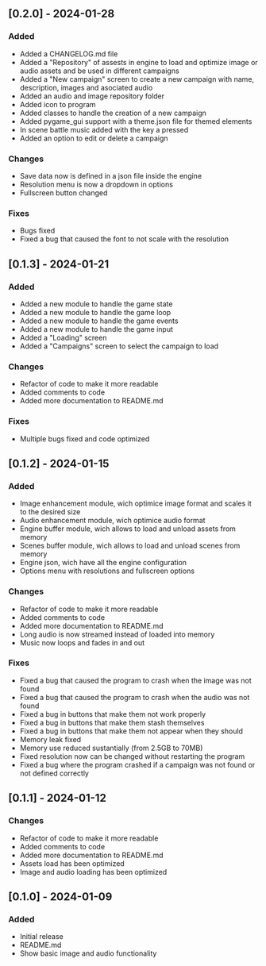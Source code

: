 ## [0.2.0] - 2024-01-28

### Added
- Added a CHANGELOG.md file
- Added a "Repository" of assests in engine to load and optimize image or audio assets and be used in different campaigns
- Added a "New campaign" screen to create a new campaign with name, description, images and asociated audio
- Added an audio and image repository folder
- Added icon to program
- Added classes to handle the creation of a new campaign
- Added pygame_gui support with a theme.json file for themed elements
- In scene battle music added with the key a pressed
- Added an option to edit or delete a campaign

### Changes
- Save data now is defined in a json file inside the engine
- Resolution menu is now a dropdown in options
- Fullscreen button changed

### Fixes
- Bugs fixed
- Fixed a bug that caused the font to not scale with the resolution

## [0.1.3] - 2024-01-21

### Added
- Added a new module to handle the game state
- Added a new module to handle the game loop
- Added a new module to handle the game events
- Added a new module to handle the game input
- Added a "Loading" screen
- Added a "Campaigns" screen to select the campaign to load

### Changes
- Refactor of code to make it more readable
- Added comments to code
- Added more documentation to README.md

### Fixes
- Multiple bugs fixed and code optimized

## [0.1.2] - 2024-01-15

### Added
- Image enhancement module, wich optimice image format and scales it to the desired size
- Audio enhancement module, wich optimice audio format
- Engine buffer module, wich allows to load and unload assets from memory
- Scenes buffer module, wich allows to load and unload scenes from memory
- Engine json, wich have all the engine configuration
- Options menu with resolutions and fullscreen options

### Changes
- Refactor of code to make it more readable
- Added comments to code
- Added more documentation to README.md
- Long audio is now streamed instead of loaded into memory
- Music now loops and fades in and out

### Fixes
- Fixed a bug that caused the program to crash when the image was not found
- Fixed a bug that caused the program to crash when the audio was not found
- Fixed a bug in buttons that make them not work properly
- Fixed a bug in buttons that make them stash themselves
- Fixed a bug in buttons that make them not appear when they should
- Memory leak fixed
- Memory use reduced sustantially (from 2.5GB to 70MB)
- Fixed resolution now can be changed without restarting the program
- Fixed a bug where the program crashed if a campaign was not found or not defined correctly

## [0.1.1] - 2024-01-12

### Changes
- Refactor of code to make it more readable
- Added comments to code
- Added more documentation to README.md
- Assets load has been optimized
- Image and audio loading has been optimized


## [0.1.0] - 2024-01-09

### Added
- Initial release
- README.md
- Show basic image and audio functionality